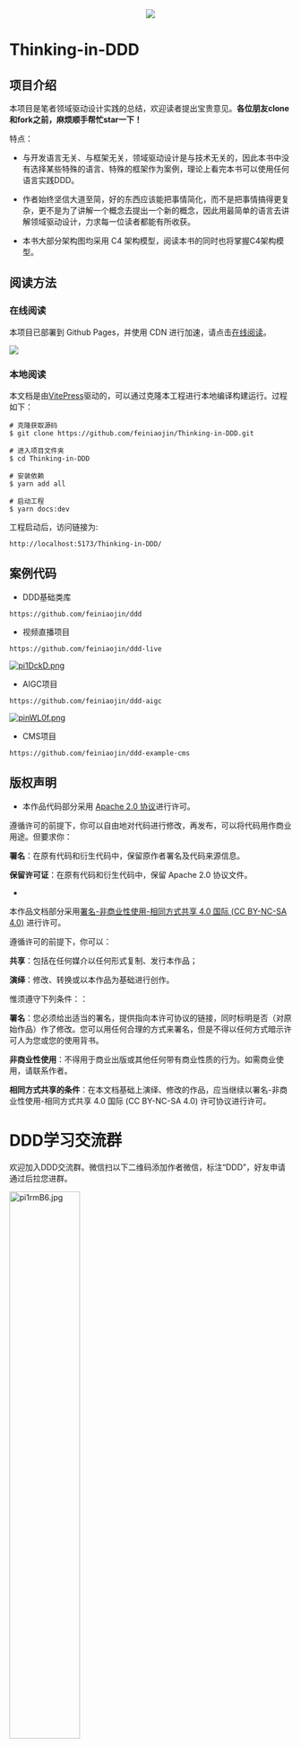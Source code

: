 <div align=center><img src="https://s1.ax1x.com/2023/02/27/pp9zsgg.png"/></div>

# Thinking-in-DDD

## 项目介绍

本项目是笔者领域驱动设计实践的总结，欢迎读者提出宝贵意见。**各位朋友clone和fork之前，麻烦顺手帮忙star一下！**

特点：

- 与开发语言无关、与框架无关，领域驱动设计是与技术无关的，因此本书中没有选择某些特殊的语言、特殊的框架作为案例，理论上看完本书可以使用任何语言实践DDD。

- 作者始终坚信大道至简，好的东西应该能把事情简化，而不是把事情搞得更复杂，更不是为了讲解一个概念去提出一个新的概念，因此用最简单的语言去讲解领域驱动设计，力求每一位读者都能有所收获。

- 本书大部分架构图均采用 C4 架构模型，阅读本书的同时也将掌握C4架构模型。

## 阅读方法

### 在线阅读

本项目已部署到 Github Pages，并使用 CDN 进行加速，请点击[在线阅读](http://ddd.feiniaojin.com/)。

![](https://s1.ax1x.com/2023/06/27/pCa5cm6.png)

### 本地阅读

本文档是由[VitePress](https://github.com/vuejs/vitepress)驱动的，可以通过克隆本工程进行本地编译构建运行。过程如下：

```shell
# 克隆获取源码
$ git clone https://github.com/feiniaojin/Thinking-in-DDD.git

# 进入项目文件夹
$ cd Thinking-in-DDD

# 安装依赖
$ yarn add all

# 启动工程
$ yarn docs:dev
```

工程启动后，访问链接为:

```shell
http://localhost:5173/Thinking-in-DDD/
```

## 案例代码

- DDD基础类库
```text
https://github.com/feiniaojin/ddd
```
- 视频直播项目
```text
https://github.com/feiniaojin/ddd-live
```
[![pi1DckD.png](https://z1.ax1x.com/2023/11/08/pi1DckD.png)](https://imgse.com/i/pi1DckD)
- AIGC项目
```text
https://github.com/feiniaojin/ddd-aigc
```
[![pinWL0f.png](https://z1.ax1x.com/2023/10/31/pinWL0f.png)](https://imgse.com/i/pinWL0f)
- CMS项目
```text
https://github.com/feiniaojin/ddd-example-cms
```
## 版权声明

- 本作品代码部分采用 [Apache 2.0 协议](https://www.apache.org/licenses/LICENSE-2.0)进行许可。

遵循许可的前提下，你可以自由地对代码进行修改，再发布，可以将代码用作商业用途。但要求你：

**署名**：在原有代码和衍生代码中，保留原作者署名及代码来源信息。

**保留许可证**：在原有代码和衍生代码中，保留 Apache 2.0 协议文件。

-

本作品文档部分采用[署名-非商业性使用-相同方式共享 4.0 国际 (CC BY-NC-SA 4.0)](https://creativecommons.org/licenses/by-nc-sa/4.0/)
进行许可。

遵循许可的前提下，你可以：

**共享**：包括在任何媒介以任何形式复制、发行本作品；

**演绎**：修改、转换或以本作品为基础进行创作。

惟须遵守下列条件：：

**署名**：您必须给出适当的署名，提供指向本许可协议的链接，同时标明是否（对原始作品）作了修改。您可以用任何合理的方式来署名，但是不得以任何方式暗示许可人为您或您的使用背书。

**非商业性使用**：不得用于商业出版或其他任何带有商业性质的行为。如需商业使用，请联系作者。

**相同方式共享的条件**：在本文档基础上演绎、修改的作品，应当继续以署名-非商业性使用-相同方式共享 4.0 国际 (CC BY-NC-SA 4.0)
许可协议进行许可。

# DDD学习交流群

欢迎加入DDD交流群。微信扫以下二维码添加作者微信，标注“DDD”，好友申请通过后拉您进群。
<div><img src="https://z1.ax1x.com/2023/11/09/pi1voz4.jpg" width="50%" height="50%" alt="pi1rmB6.jpg" border="0"/></div>

